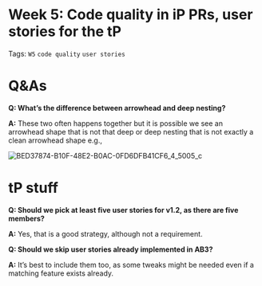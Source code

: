 # Week 5: Code quality in iP PRs, user stories for the tP

Tags: `W5` `code quality` `user stories`

# Q&As

**Q: What’s the difference between arrowhead and deep nesting?**

**A:** These two often happens together but it is possible we see an arrowhead shape that is not that deep or deep nesting that is not exactly a clean arrowhead shape e.g.,

![BED37874-B10F-48E2-B0AC-0FD6DFB41CF6_4_5005_c](https://github.com/Punpun1643/ay2324s1-cs2103t-tutorial-materials/assets/60144099/d7097ab3-5797-4b9c-b89d-a7635c2ea5ee)

# tP stuff
**Q: Should we pick at least five user stories for v1.2, as there are five members?**

**A:** Yes, that is a good strategy, although not a requirement.

**Q: Should we skip user stories already implemented in AB3?**

**A:** It’s best to include them too, as some tweaks might be needed even if a matching feature exists already.
